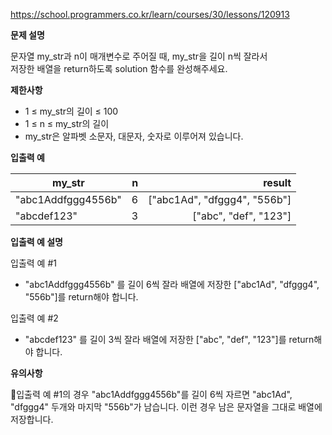 https://school.programmers.co.kr/learn/courses/30/lessons/120913

**문제 설명**

문자열 my_str과 n이 매개변수로 주어질 때, my_str을 길이 n씩 잘라서 <br> 
저장한 배열을 return하도록 solution 함수를 완성해주세요.

**제한사항**

- 1 ≤ my_str의 길이 ≤ 100
- 1 ≤ n ≤ my_str의 길이
- my_str은 알파벳 소문자, 대문자, 숫자로 이루어져 있습니다.

**입출력 예**

| my_str             |  	n |                       	result |
|--------------------|----:|------------------------------:|
| "abc1Addfggg4556b" |  	6 | 	["abc1Ad", "dfggg4", "556b"] |
| "abcdef123"        |  	3 |        	["abc", "def", "123"] |

**입출력 예 설명**

입출력 예 #1

- "abc1Addfggg4556b" 를 길이 6씩 잘라 배열에 저장한 ["abc1Ad", "dfggg4", "556b"]를 return해야 합니다.

입출력 예 #2

- "abcdef123" 를 길이 3씩 잘라 배열에 저장한 ["abc", "def", "123"]를 return해야 합니다.

**유의사항**

입출력 예 #1의 경우 "abc1Addfggg4556b"를 길이 6씩 자르면 "abc1Ad", "dfggg4" 두개와 마지막 "556b"가 남습니다. 이런 경우 남은 문자열을 그대로 배열에 저장합니다.